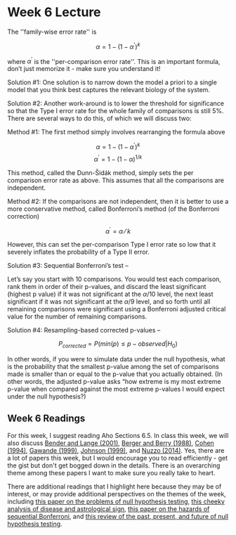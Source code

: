 Week 6 Lecture
========================================================

The ''family-wise error rate'' is

$$
\alpha = 1-(1-\alpha^{’})^k
$$

where $\alpha^{'}$ is the ''per-comparison error rate''. This is an important formula, don’t just memorize it - make sure you understand it!

Solution #1: One solution is to narrow down the model a priori to a single model that you think best captures the relevant biology of the system. 

Solution #2: Another work-around is to lower the threshold for significance so that the Type I error rate for the whole family of comparisons is still 5$\%$. There are several ways to do this, of which we will discuss two:

Method #1: The first method simply involves rearranging the formula above

$$
\alpha=1-(1-\alpha^{'})^{k}
$$
$$
\alpha^{'}=1-(1-\alpha)^{1/k}
$$

This method, called the Dunn-Šidák method, simply sets the per comparison error rate as above. This assumes that all the comparisons are independent.

Method #2: If the comparisons are not independent, then it is better to use a more conservative method, called Bonferroni’s method (of the Bonferroni correction)

$$
\alpha^{'}=\alpha⁄k
$$

However, this can set the per-comparison Type I error rate so low that it severely inflates the probability of a Type II error.

Solution #3: Sequential Bonferroni’s test – 

Let’s say you start with 10 comparisons. You would test each comparison, rank them in order of their p-values, and discard the least significant (highest p value) if it was not significant at the $\alpha$/10 level, the next least significant if it was not significant at the $\alpha$/9 level, and so forth until all remaining comparisons were significant using a Bonferroni adjusted critical value for the number of remaining comparisons.

Solution #4: Resampling-based corrected p-values – 

$$
P_{corrected} = P(min(p) \leq p-observed|H_{0})
$$

In other words, if you were to simulate data under the null hypothesis, what is the probability that the smallest p-value among the set of comparisons made is smaller than or equal to the p-value that you actually obtained. (In other words, the adjusted p-value asks “how extreme is my most extreme p-value when compared against the most extreme p-values I would expect under the null hypothesis?)

## Week 6 Readings

For this week, I suggest reading Aho Sections 6.5. In class this week, we will also discuss [Bender and Lange (2001)](https://github.com/hlynch/Biometry2022/tree/master/_data/Bender_Lange_2001.pdf), [Berger and Berry (1988)](https://github.com/hlynch/Biometry2022/tree/master/_data/Berger_Berry_1988.pdf), [Cohen (1994)](https://github.com/hlynch/Biometry2022/tree/master/_data/Cohen_1994.pdf), [Gawande (1999)](https://github.com/hlynch/Biometry2022/tree/master/_data/Gawande_1999.pdf), [Johnson (1999)](https://github.com/hlynch/Biometry2022/tree/master/_data/Johnson_1999.pdf), and [Nuzzo (2014)](https://github.com/hlynch/Biometry2022/tree/master/_data/Nuzzo_2014.pdf). Yes, there are a lot of papers this week, but I would encourage you to read efficiently - get the gist but don't get bogged down in the details. There is an overarching theme among these papers I want to make sure you really take to heart.

There are additional readings that I highlight here because they may be of interest, or may provide additional perspectives on the themes of the week, including [this paper on the problems of null hypothesis testing](https://github.com/hlynch/Biometry2022/tree/master/_data/Anderson_etal_2000.pdf), [this cheeky analysis of disease and astrological sign](https://github.com/hlynch/Biometry2022/tree/master/_data/Austin_etal_2006.pdf), [this paper on the hazards of sequential Bonferroni](https://github.com/hlynch/Biometry2022/tree/master/_data/Moran_2003.pdf), and [this review of the past, present, and future of null hypothesis testing](https://github.com/hlynch/Biometry2022/tree/master/_data/Robinson_Wainer_2002.pdf).
